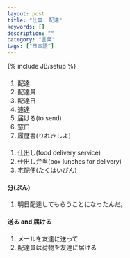 ```yaml
---
layout: post
title: "仕事: 配達"
keywords: []
description: ""
category: "言葉"
tags: ["日本語"]
---
```

{% include JB/setup %}

####
1. 配達
2. 配達員
3. 配達日
4. 速達
5. 届ける(to send)
6. 窓口
7. 履歴書(りれきしよ)


####
1. 仕出し(food delivery service)
2. 仕出し弁当(box lunches for delivery)
3. 宅配便(たくはいびん)　


#### 分(ぶん)
1. 明日配達してもらうことになったんだ。


#### 送る and 届ける
1. メールを友達に送って
2. 配達員は荷物を友達に届ける
